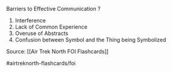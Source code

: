 Barriers to Effective Communication
?
1. Interference
2. Lack of Common Experience
3. Overuse of Abstracts
4. Confusion between Symbol and the Thing being Symbolized
<!--SR:!2022-09-30,1,230-->

Source: [[Air Trek North FOI Flashcards]]

#airtreknorth-flashcards/foi